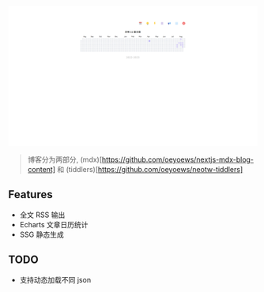 ![next-mdx](./public/next-mdx.png)

> 博客分为两部分, (mdx)[https://github.com/oeyoews/nextjs-mdx-blog-content] 和 (tiddlers)[https://github.com/oeyoews/neotw-tiddlers]

## Features

- 全文 RSS 输出
- Echarts 文章日历统计
- SSG 静态生成

## TODO

- 支持动态加载不同 json
